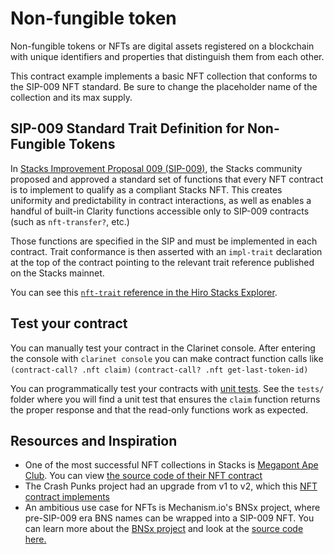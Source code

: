 # Non-fungible token

Non-fungible tokens or NFTs are digital assets registered on a blockchain with unique identifiers and properties that distinguish them from each other.

This contract example implements a basic NFT collection that conforms to the SIP-009 NFT standard. Be sure to change the placeholder name of the collection and its max supply.

## SIP-009 Standard Trait Definition for Non-Fungible Tokens

In [Stacks Improvement Proposal 009 (SIP-009)](https://github.com/stacksgov/sips/blob/main/sips/sip-009/sip-009-nft-standard.md), the Stacks community proposed and approved a standard set of functions that every NFT contract is to implement to qualify as a compliant Stacks NFT. This creates uniformity and predictability in contract interactions, as well as enables a handful of built-in Clarity functions accessible only to SIP-009 contracts (such as `nft-transfer?`, etc.)

Those functions are specified in the SIP and must be implemented in each contract. Trait conformance is then asserted with an `impl-trait` declaration at the top of the contract pointing to the relevant trait reference published on the Stacks mainnet.

You can see this [`nft-trait` reference in the Hiro Stacks Explorer](https://explorer.stacks.co/txid/SP2PABAF9FTAJYNFZH93XENAJ8FVY99RRM50D2JG9.nft-trait?chain=mainnet).

## Test your contract

You can manually test your contract in the Clarinet console. After entering the console with `clarinet console` you can make contract function calls like
`(contract-call? .nft claim)`
`(contract-call? .nft get-last-token-id)`

You can programmatically test your contracts with [unit tests](https://docs.hiro.so/clarinet/how-to-guides/how-to-test-contract). See the `tests/` folder where you will find a unit test that ensures the `claim` function returns the proper response and that the read-only functions work as expected.

## Resources and Inspiration

- One of the most successful NFT collections in Stacks is [Megapont Ape Club](https://gamma.io/collections/megapont-ape-club). You can view [the source code of their NFT contract](https://explorer.stacks.co/txid/SP3D6PV2ACBPEKYJTCMH7HEN02KP87QSP8KTEH335.megapont-ape-club-nft?chain=mainnet)
- The Crash Punks project had an upgrade from v1 to v2, which this [NFT contract implements](https://explorer.stacks.co/txid/SP3QSAJQ4EA8WXEDSRRKMZZ29NH91VZ6C5X88FGZQ.crashpunks-v2?chain=mainnet)
- An ambitious use case for NFTs is Mechanism.io's BNSx project, where pre-SIP-009 era BNS names can be wrapped into a SIP-009 NFT. You can learn more about the [BNSx project](https://github.com/mechanismHQ/bns-x) and look at the [source code here.](https://github.com/mechanismHQ/bns-x/blob/main/contracts/contracts/core/name-registry.clar)
